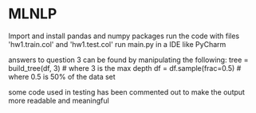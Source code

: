# MLNLP
Import and install pandas and numpy packages
run the code with files 'hw1.train.col' and 'hw1.test.col'
run main.py in a IDE like PyCharm

answers to question 3 can be found by manipulating the following:
tree = build_tree(df, 3) # where 3 is the max depth
df = df.sample(frac=0.5) # where 0.5 is 50% of the data set

some code used in testing has been commented out to make the output more readable and meaningful